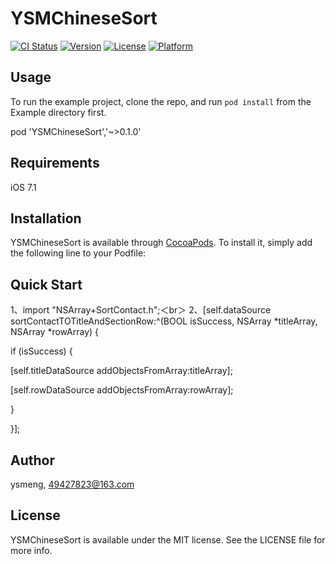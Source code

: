 # YSMChineseSort

[![CI Status](http://img.shields.io/travis/ysmeng/YSMChineseSort.svg?style=flat)](https://travis-ci.org/ysmeng/YSMChineseSort)
[![Version](https://img.shields.io/cocoapods/v/YSMChineseSort.svg?style=flat)](http://cocoapods.org/pods/YSMChineseSort)
[![License](https://img.shields.io/cocoapods/l/YSMChineseSort.svg?style=flat)](http://cocoapods.org/pods/YSMChineseSort)
[![Platform](https://img.shields.io/cocoapods/p/YSMChineseSort.svg?style=flat)](http://cocoapods.org/pods/YSMChineseSort)

## Usage

To run the example project, clone the repo, and run `pod install` from the Example directory first.     

pod 'YSMChineseSort','~>0.1.0'

## Requirements
iOS 7.1

## Installation

YSMChineseSort is available through [CocoaPods](http://cocoapods.org). To install
it, simply add the following line to your Podfile:

## Quick Start
1、import "NSArray+SortContact.h";＜br＞
2、[self.dataSource sortContactTOTitleAndSectionRow:^(BOOL isSuccess, NSArray *titleArray, NSArray *rowArray) {   

if (isSuccess) {    

[self.titleDataSource addObjectsFromArray:titleArray];   

[self.rowDataSource addObjectsFromArray:rowArray];          

}    

}];    

## Author

ysmeng, 49427823@163.com

## License

YSMChineseSort is available under the MIT license. See the LICENSE file for more info.
